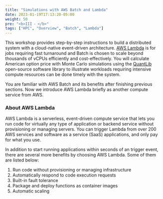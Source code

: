 ```yaml
---
title: "Simulations with AWS Batch and Lambda"
date: 2023-01-19T17:13:20-05:00
weight: 50
pre: "<b>III ⁃ </b>"
tags: ["HPC", "Overview", "Batch", "Lambda"]
---
```


This workshop provides step-by-step instructions to build a distributed system with a cloud-native event-driven architecture. [AWS Lambda](https://aws.amazon.com/lambda/) is for jobs requiring fast turnaround and Batch is chosen to scale beyond thousands of vCPUs efficiently and cost-effectively. You will calculate American option price with Monte Carlo simulations using the [QuantLib](https://www.quantlib.org/) open-source software library to illustrate workloads requiring intensive compute resources can be done timely with the system.

You are familiar with AWS Batch and its benefits after finishing previous sections. Now we introduce AWS Lambda briefly as another compute service from AWS.

### About AWS Lambda
AWS Lambda is a serverless, event-driven compute service that lets you run code for virtually any type of application or backend service without provisioning or managing servers. You can trigger Lambda from over 200 AWS services and software as a service (SaaS) applications, and only pay for what you use.

In addition to start running applications within seconds of an trigger event, there are several more benefits by choosing AWS Lambda. Some of them are listed below:
1. Run code without provisioning or managing infrastructure
2. Automatically respond to code execution requests
3. Built-in fault tolerance
4. Package and deploy functions as container images
5. Automatic scaling

